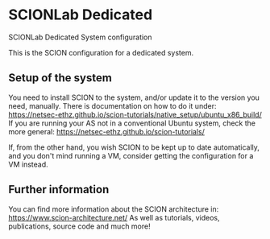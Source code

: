 # SCIONLab Dedicated
SCIONLab Dedicated System configuration

This is the SCION configuration for a dedicated system.


## Setup of the system

You need to install SCION to the system, and/or update it to the version you need, manually.
There is documentation on how to do it under:
https://netsec-ethz.github.io/scion-tutorials/native_setup/ubuntu_x86_build/
If you are running your AS not in a conventional Ubuntu system, check the more general:
https://netsec-ethz.github.io/scion-tutorials/

If, from the other hand, you wish SCION to be kept up to date automatically, and you don't mind running a VM, consider getting the configuration for a VM instead.


## Further information

You can find more information about the SCION architecture in:
https://www.scion-architecture.net/
As well as tutorials, videos, publications, source code and much more!
